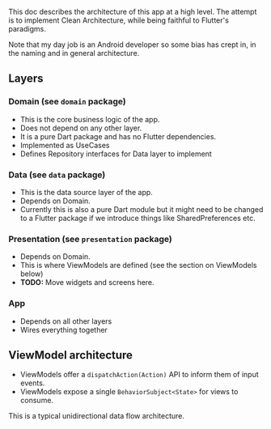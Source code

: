 This doc describes the architecture of this app at a high level. The attempt is to implement Clean Architecture, while being faithful to Flutter's paradigms.

Note that my day job is an Android developer so some bias has crept in, in the naming and in general architecture.



## Layers

### Domain (see `domain` package)

- This is the core business logic of the app.
- Does not depend on any other layer. 
- It is a pure Dart package and has no Flutter dependencies.
- Implemented as UseCases
- Defines Repository interfaces for Data layer to implement

###  Data (see `data` package)

- This is the data source layer of the app. 
- Depends on Domain. 
- Currently this is also a pure Dart module but it might need to be changed to a Flutter package if we introduce things like SharedPreferences etc.

### Presentation (see `presentation` package)

- Depends on Domain.
- This is where ViewModels are defined (see the section on ViewModels below)
- **TODO:** Move widgets and screens here.

### App

- Depends on all other layers 
- Wires everything together

## ViewModel architecture

- ViewModels offer a `dispatchAction(Action)` API to inform them of input events.
- ViewModels expose a single `BehaviorSubject<State>` for views to consume.

This is a typical unidirectional data flow architecture.
